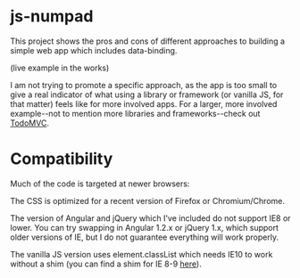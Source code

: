 # js-numpad

This project shows the pros and cons of different approaches to building a simple web app which includes data-binding.

(live example in the works)

I am not trying to promote a specific approach, as the app is too small to give a real indicator of what using a library or framework (or vanilla JS, for that matter) feels like for more involved apps. For a larger, more involved example--not to mention more libraries and frameworks--check out [TodoMVC](http://www.todomvc.com).

# Compatibility

Much of the code is targeted at newer browsers:

The CSS is optimized for a recent version of Firefox or Chromium/Chrome.

The version of Angular and jQuery which I've included do not support IE8 or lower. You can try swapping in Angular 1.2.x or jQuery 1.x, which support older versions of IE, but I do not guarantee everything will work properly.

The vanilla JS version uses element.classList which needs IE10 to work without a shim (you can find a shim for IE 8-9 [here](https://developer.mozilla.org/en-US/docs/Web/API/Element.classList)).
